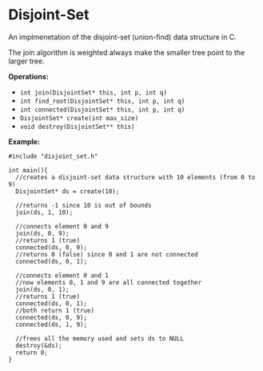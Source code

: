 # Disjoint-Set
An implmenetation of the disjoint-set (union-find) data structure in C. 

The join algorithm is weighted always make the smaller tree point to the larger tree. 

**Operations:**
- ```int join(DisjointSet* this, int p, int q)```
- ```int find_root(DisjointSet* this, int p, int q)```
- ```int connected(DisjointSet* this, int p, int q)```
- ```DisjointSet* create(int max_size)```
- ```void destroy(DisjointSet** this)```

**Example:**
```
#include "disjoint_set.h"

int main(){
  //creates a disjoint-set data structure with 10 elements (from 0 to 9)
  DisjointSet* ds = create(10);
  
  //returns -1 since 10 is out of bounds
  join(ds, 1, 10);
  
  //connects element 0 and 9
  join(ds, 0, 9);
  //returns 1 (true)
  connected(ds, 0, 9);
  //returns 0 (false) since 0 and 1 are not connected
  connected(ds, 0, 1);
  
  //connects element 0 and 1
  //now elements 0, 1 and 9 are all connected together
  join(ds, 0, 1);
  //returns 1 (true)
  connected(ds, 0, 1);
  //both return 1 (true)
  connected(ds, 0, 9);
  connected(ds, 1, 9);
  
  //frees all the memory used and sets ds to NULL
  destroy(&ds);
  return 0;
}
```
